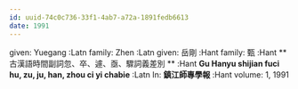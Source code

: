 ```yaml
---
id: uuid-74c0c736-33f1-4ab7-a72a-1891fedb6613
date: 1991
---
```


given: Yuegang :Latn
family: Zhen :Latn
given: 岳剛 :Hant
family: 甄 :Hant
**古漢語時間副詞忽、卒、遽、亟、驟詞義差別 ** :Hant
**Gu Hanyu shijian fuci hu, zu, ju, han, zhou ci yi chabie** :Latn
In: 
**鎮江師專學報** :Hant
volume: 1, 1991